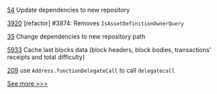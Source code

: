 
[54](https://github.com/hyperledger-labs/cc-tools-demo/pull/54) Update dependencies to new repository

[3920](https://github.com/hyperledger/iroha/pull/3920)  [refactor] #3874: Removes `IsAssetDefinitionOwnerQuery`

[35](https://github.com/hyperledger-labs/cc-tools/pull/35) Change dependencies to new repository path

[5933](https://github.com/hyperledger/besu/pull/5933) Cache last blocks data (block headers, block bodies, transactions' receipts and total difficulty)

[209](https://github.com/hyperledger-labs/yui-ibc-solidity/pull/209) use `Address.functionDelegateCall` to call `delegatecall`


[See more >>>](https://start-here.hyperledger.org/pull-requests)
